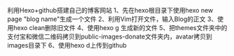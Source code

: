 
利用Hexo+github搭建自己的博客网站
1、先在hexo根目录下使用hexo new page "blog name"生成一个文件
2、利用Vim打开文件，输入Blog的正文
3、使用hexo clean删除旧文件
4、使用hexo g 生成新的文件
5、把themes文件夹中的支付宝和微信二维码拷贝到public-images-donate文件夹内，avatar拷贝到images目录下
6、使用hexo d上传到github
